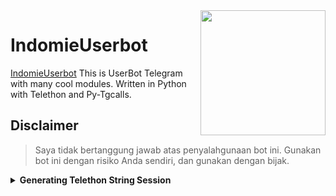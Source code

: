 <img src="https://telegra.ph/file/6400d5ad5b7d9fcb1fab0.jpg" align="right" width="200" height="200"/>

#  IndomieUserbot

[IndomieUserbot](https://github.com/IndomieGorengSatu/muciks) This is UserBot Telegram with many cool modules. Written in Python with Telethon and Py-Tgcalls.



##  Disclaimer


> Saya tidak bertanggung jawab atas penyalahgunaan bot ini.
> Gunakan bot ini dengan risiko Anda sendiri, dan gunakan dengan bijak.



<details>
<summary><b>Generating Telethon String Session</b></summary>
<br>

- Generate a Telethon String Session via [Replit](https://replit.com/@IndomieGenetik/Telegram-String?lite=1&outputonly=1)

- Generate a Telethon String Session via [Telegram String Generation Bot](https://t.me/IndomieStringBot)


<details>

<details>
<summary><b> Heroku Deployment </b></summary>
<br>

<h4>Click the button below to deploy IndomieUserbot on Heroku!</h4>
<a href="https://dashboard.heroku.com/new?template=https://github.com/IndomieGorengSatu/IndomieDeploy"><img src="https://img.shields.io/badge/Deploy%20To%20Heroku-black?style=flat&logo=heroku" width="210" height="34.45"/></a> 

<h4>Click the button below to deploy IndomieUserbot on Heroku bot!</h4>
<a href="https://telegram.dog/XTZ_HerokuBot?start=JiRsb25nIDIwMDkw"><img src="https://img.shields.io/badge/Deploy%20To%20Bot%20Heroku-blue?style=flat&logo=Telegram" width="210" height="34.45"/></a>


</details>

<details>
<summary><b> VPS Deployment </b></summary>
<br>

> Checkout [Docs](https://telegra.ph/DEPLOY-ON-VPS-07-07) for Detailed Explanation on VPS Deploy


</details>

<details>
<summary><b> Channel & Updates </b></summary>
<br>

- [IndomieStore](https://t.me/IndomieStore) Checkout my store lmao
- [IndomieProject](https://t.me/IndomieProject) Checkout for new IndomieUserbot and bots updates


</details>

<details>
<summary><b>Social Media</b></summary>
<br>

- [Telegram](https://t.me/IndomieGenetik)
- [Github](https://github.com/IndomieGorengSatu)
- [Instagram](https://instagram.com/w1thmyluv)

</details>


## BACA INI KONTOL

*  KALO UDAH DI FROK DALEMAN NYA NANGAN DI GANTIK MEK NANTI EROR!
*  KALO LU CLONE BARU LU BOLEH GANTI YA KONTOL 
*  JANGAN LUPA KLICK STARNYA KONTOL🤗



## © Credits
> JANGAN DI HAPUS CREDIT NYA YA KONTOL

🏆 **THANKS TO**
*   [Kyy](https://github.com/muhammadrizky16) :  Kyy - Userbot
*   [Pocong](https://github.com/poocong)      :  Pocong - Userbot (fix repo)
*   [IndomieGorengSatu](https://github.com/IndomieGorengSatu)    :  IndomieUserbot
*   DAN TERIMAKASIH KEPADA USERBOT LAINNYA


##  SPECIAL CREDITS

🏆 **BIG SHOUTOUT FOR MY SUHU**
*   [Abdul](https://github.com/DoellBarr) : (Helping me out how to fix pytgcalls)
*   [Risman](https://github.com/mrismanaziz)  :  Man - Userbot


## LICENSE
Licensed under [Raphielscape Public License](https://github.com/IndomieGorengSatu/IndomieUserbot/blob/IndomieUserbot/LICENSE) - Version 3, 29 June 2007
